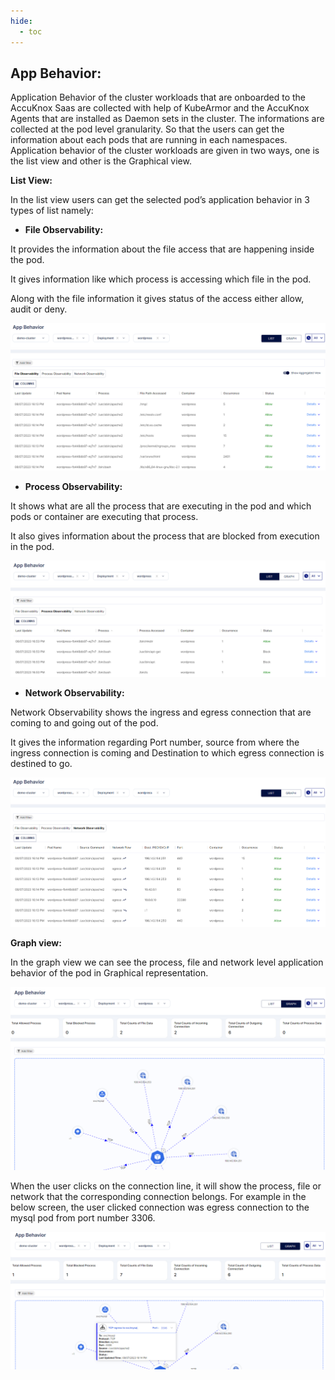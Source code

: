 ```yaml
---
hide:
  - toc
---
```

## **App Behavior:**


Application Behavior of the cluster workloads that are onboarded to the AccuKnox Saas are collected with help of KubeArmor and the AccuKnox Agents that are installed as Daemon sets in the cluster. The informations are collected at the pod level granularity. So that the users can get the information about each pods that are running in each namespaces. Application behavior of the cluster workloads are given in two ways, one is the list view and other is the Graphical view. 

 

**List View:** 

In the list view users can get the selected pod’s application behavior in 3 types of list namely: 

+ **File Observability:** 

It provides the information about the file access that are happening inside the pod. 

It gives information like which process is accessing which file in the pod. 

Along with the file information it gives status of the access either allow, audit or deny.

![](/saas/images/app-behavior.png)


+ **Process Observability:** 

It shows what are all the process that are executing in the pod and which pods or container are executing that process.

It also gives information about the process that are blocked from execution in the pod. 


 ![](/saas/images/process-observability.png)


+ **Network Observability:** 

Network Observability shows the ingress and egress connection that are coming to and going out of the pod. 

It gives the information regarding Port number, source from where the ingress connection is coming and Destination to which egress connection is destined to go.

![](/saas/images/network-observability.png)


**Graph view:** 

In the graph view we can see the process, file and network level application behavior of the pod in Graphical representation. 

![](/saas/images/graph-view.png)


When the user clicks on the connection line, it will show the process, file or network that the corresponding connection belongs. For example in the below screen, the user clicked connection was egress connection to the mysql pod from port number 3306. 

![](/saas/images/graph-view-info.png)